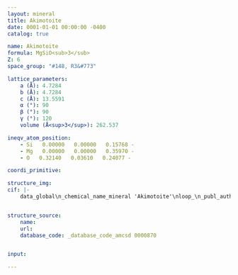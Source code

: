 ```yaml
---
layout: mineral
title: Akimotoite
date: 0001-01-01 00:00:00 -0400
catalog: true

name: Akimotoite
formula: MgSiO<sub>3</sub>
Z: 6
space_group: "#148, R3&#773"

lattice_parameters:
    a (Å): 4.7284
    b (Å): 4.7284
    c (Å): 13.5591
    α (°): 90
    β (°): 90
    γ (°): 120
    volume (Å<sup>3</sup>): 262.537

ineqv_atom_position: 
    - Si   0.00000   0.00000   0.15768 -
    - Mg   0.00000   0.00000   0.35970 -
    - O   0.32140   0.03610   0.24077 -

coordi_primitive: 

structure_img: 
cif: |-
    data_global\n_chemical_name_mineral 'Akimotoite'\nloop_\n_publ_author_name\n'Horiuchi H'\n'Hirano M'\n'Ito E'\n'Matsui Y'\n_journal_name_full 'American Mineralogist'\n_journal_volume 67 \n_journal_year 1982\n_journal_page_first 788\n_journal_page_last 793\n_publ_section_title\n;\n MgSiO3 (ilmenite-type)- Single crystal X-ray diffraction study\n;\n_database_code_amcsd 0000870\n_chemical_formula_sum 'Si Mg O3'\n_cell_length_a 4.7284\n_cell_length_b 4.7284\n_cell_length_c 13.5591\n_cell_angle_alpha 90\n_cell_angle_beta 90\n_cell_angle_gamma 120\n_cell_volume 262.537\n_exptl_crystal_density_diffrn      3.810\n_symmetry_space_group_name_H-M 'R -3'\nloop_\n_space_group_symop_operation_xyz\n  'x,y,z'\n  '2/3+x,1/3+y,1/3+z'\n  '1/3+x,2/3+y,2/3+z'\n  'y,-x+y,-z'\n  '2/3+y,1/3-x+y,1/3-z'\n  '1/3+y,2/3-x+y,2/3-z'\n  '-x+y,-x,z'\n  '2/3-x+y,1/3-x,1/3+z'\n  '1/3-x+y,2/3-x,2/3+z'\n  '-x,-y,-z'\n  '2/3-x,1/3-y,1/3-z'\n  '1/3-x,2/3-y,2/3-z'\n  '-y,x-y,z'\n  '2/3-y,1/3+x-y,1/3+z'\n  '1/3-y,2/3+x-y,2/3+z'\n  'x-y,x,-z'\n  '2/3+x-y,1/3+x,1/3-z'\n  '1/3+x-y,2/3+x,2/3-z'\nloop_\n_atom_site_label\n_atom_site_fract_x\n_atom_site_fract_y\n_atom_site_fract_z\nSi   0.00000   0.00000   0.15768\nMg   0.00000   0.00000   0.35970\nO   0.32140   0.03610   0.24077\nloop_\n_atom_site_aniso_label\n_atom_site_aniso_U_11\n_atom_site_aniso_U_22\n_atom_site_aniso_U_33\n_atom_site_aniso_U_12\n_atom_site_aniso_U_13\n_atom_site_aniso_U_23\nSi 0.00535 0.00535 0.00531 0.00268 0.00000 0.00000\nMg 0.00849 0.00849 0.00550 0.00425 0.00000 0.00000\nO 0.00578 0.00510 0.00745 0.00289 -0.00028 0.00028\n\n


structure_source: 
    name:
    url:
    database_code: _database_code_amcsd 0000870


input:

---
```

